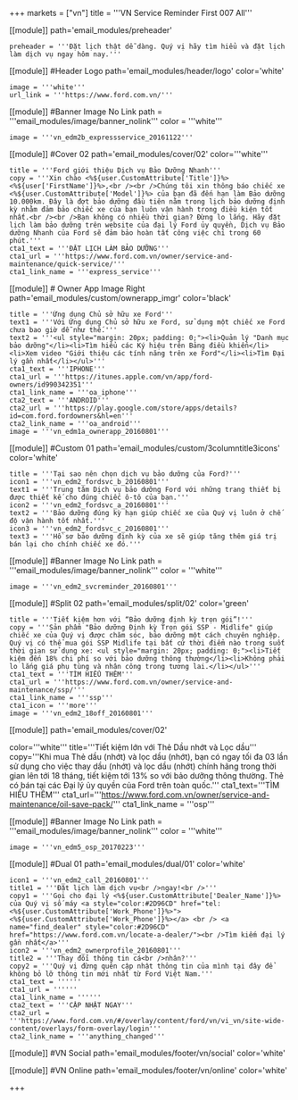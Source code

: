+++
markets = ["vn"]
title = '''VN Service Reminder First 007 All'''

[[module]]
path='email_modules/preheader'

	preheader = '''Đặt lịch thật dễ dàng. Quý vị hãy tìm hiểu và đặt lịch làm dịch vụ ngay hôm nay.'''

[[module]] #Header Logo
path='email_modules/header/logo'
color='white'

	image = '''white'''
	url_link = '''https://www.ford.com.vn/'''

[[module]] #Banner Image No Link
path = '''email_modules/image/banner_nolink'''
color = '''white'''

	image = '''vn_edm2b_expressservice_20161122'''

[[module]] #Cover 02
path='email_modules/cover/02'
color='''white'''

	title = '''Ford giới thiệu Dịch vụ Bảo Dưỡng Nhanh'''
	copy = '''Xin chào <%${user.CustomAttribute['Title']}%> <%${user['FirstName']}%>,<br /><br />Chúng tôi xin thông báo chiếc xe <%${user.CustomAttribute['Model']}%> của bạn đã đến hạn làm Bảo dưỡng 10.000km. Đây là đợt bảo dưỡng đầu tiên nằm trong lịch bảo dưỡng định kỳ nhằm đảm bảo chiếc xe của bạn luôn vận hành trong điều kiện tốt nhất.<br /><br />Bạn không có nhiều thời gian? Đừng lo lắng. Hãy đặt lịch làm bảo dưỡng trên website của đại lý Ford ủy quyền, Dịch vụ Bảo dưỡng Nhanh của Ford sẽ đảm bảo hoàn tất công việc chỉ trong 60 phút.'''
	cta1_text = '''ĐẶT LỊCH LÀM BẢO DƯỠNG'''
	cta1_url = '''https://www.ford.com.vn/owner/service-and-maintenance/quick-service/'''
	cta1_link_name = '''express_service'''

[[module]] # Owner App Image Right
path='email_modules/custom/ownerapp_imgr'
color='black'

	title = '''Ứng dụng Chủ sở hữu xe Ford'''
	text1 = '''Với Ứng dụng Chủ sở hữu xe Ford, sử dụng một chiếc xe Ford chưa bao giờ dễ như thế.'''
	text2 = '''<ul style="margin: 20px; padding: 0;"><li>Quản lý "Danh mục bảo dưỡng"</li><li>Tìm hiểu các Ký hiệu trên Bảng điều khiển</li><li>Xem video "Giới thiệu các tính năng trên xe Ford"</li><li>Tìm Đại lý gần nhất</li></ul>'''
	cta1_text = '''IPHONE'''
	cta1_url = '''https://itunes.apple.com/vn/app/ford-owners/id990342351'''
	cta1_link_name = '''oa_iphone'''
	cta2_text = '''ANDROID'''
	cta2_url = '''https://play.google.com/store/apps/details?id=com.ford.fordowners&hl=en'''
	cta2_link_name = '''oa_android'''
	image = '''vn_edm1a_ownerapp_20160801'''

[[module]] #Custom 01
path='email_modules/custom/3columntitle3icons'
color='white'

	title = '''Tại sao nên chọn dịch vụ bảo dưỡng của Ford?'''
	icon1 = '''vn_edm2_fordsvc_b_20160801'''
	text1 = '''Trung tâm Dịch vụ bảo dưỡng Ford với những trang thiết bị được thiết kế cho đúng chiếc ô-tô của bạn.'''
	icon2 = '''vn_edm2_fordsvc_a_20160801'''
	text2 = '''Bảo dưỡng đúng kỳ hạn giúp chiếc xe của Quý vị luôn ở chế độ vận hành tốt nhất.'''
	icon3 = '''vn_edm2_fordsvc_c_20160801'''
	text3 = '''Hồ sơ bảo dưỡng định kỳ của xe sẽ giúp tăng thêm giá trị bán lại cho chính chiếc xe đó.'''

[[module]] #Banner Image No Link
path = '''email_modules/image/banner_nolink'''
color = '''white'''

	image = '''vn_edm2_svcreminder_20160801'''

[[module]] #Split 02
path='email_modules/split/02'
color='green'

	title = '''Tiết kiệm hơn với “Bảo dưỡng định kỳ trọn gói”!'''
	copy = '''Sản phẩm "Bảo dưỡng Định kỳ Trọn gói SSP - Midlife" giúp chiếc xe của Quý vị được chăm sóc, bảo dưỡng một cách chuyên nghiệp. Quý vị có thể mua gói SSP Midlife tại bất cứ thời điểm nào trong suốt thời gian sử dụng xe: <ul style="margin: 20px; padding: 0;"><li>Tiết kiệm đến 18% chi phí so với bảo dưỡng thông thường</li><li>Không phải lo lắng giá phụ tùng và nhân công trong tương lai.</li></ul>'''
	cta1_text = '''TÌM HIỂU THÊM'''
	cta1_url = '''https://www.ford.com.vn/owner/service-and-maintenance/ssp/'''
	cta1_link_name = '''ssp'''
	cta1_icon = '''more'''
	image = '''vn_edm2_18off_20160801'''



[[module]]
path='email_modules/cover/02'

color='''white'''
title='''Tiết kiệm lớn với Thẻ Dầu nhớt và Lọc dầu'''
copy='''Khi mua Thẻ dầu (nhớt) và lọc dầu (nhớt), bạn có ngay tối đa 03 lần sử dụng cho việc thay dầu (nhớt) và lọc dầu (nhớt) chính hãng trong thời gian lên tới 18 tháng, tiết kiệm tới 13% so với bảo dưỡng thông thường. Thẻ có bán tại các Đại lý ủy quyền của Ford trên toàn quốc.'''
cta1_text='''TÌM HIỂU THÊM'''
cta1_url='''https://www.ford.com.vn/owner/service-and-maintenance/oil-save-pack/'''
cta1_link_name = '''osp'''

 [[module]] #Banner Image No Link
path = '''email_modules/image/banner_nolink'''
color = '''white'''

	image = '''vn_edm5_osp_20170223'''

[[module]] #Dual 01
path='email_modules/dual/01'
color='white'

	icon1 = '''vn_edm2_call_20160801'''
	title1 = '''Đặt lịch làm dịch vụ<br />ngay!<br />'''
	copy1 = '''Gọi cho đại lý <%${user.CustomAttribute['Dealer_Name']}%> của Quý vị số máy <a style="color:#2D96CD" href="tel:<%${user.CustomAttribute['Work_Phone']}%>"><%${user.CustomAttribute['Work_Phone']}%></a> <br /> <a name="find_dealer" style="color:#2D96CD" href="https://www.ford.com.vn/locate-a-dealer/"><br />Tìm kiếm đại lý gần nhất</a>'''
	icon2 = '''vn_edm2_ownerprofile_20160801'''
	title2 = '''Thay đổi thông tin cá<br />nhân?'''
	copy2 = '''Quý vị đừng quên cập nhật thông tin của mình tại đây để không bỏ lỡ thông tin mới nhất từ Ford Việt Nam.'''
	cta1_text = ''''''
	cta1_url = ''''''
	cta1_link_name = ''''''
	cta2_text = '''CẬP NHẬT NGAY'''
	cta2_url = '''https://www.ford.com.vn/#/overlay/content/ford/vn/vi_vn/site-wide-content/overlays/form-overlay/login'''
	cta2_link_name = '''anything_changed'''

[[module]] #VN Social
path='email_modules/footer/vn/social'
color='white'

[[module]] #VN Online
path='email_modules/footer/vn/online'
color='white'

+++